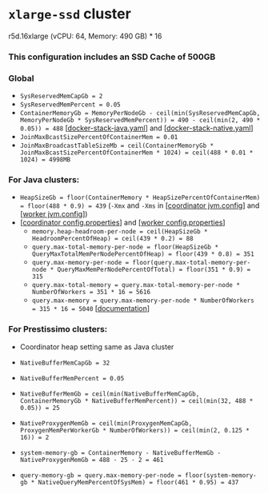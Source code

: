 # `xlarge-ssd` cluster
r5d.16xlarge (vCPU: 64, Memory: 490 GB) * 16

### This configuration includes an SSD Cache of 500GB
### Global
* `SysReservedMemCapGb = 2`
* `SysReservedMemPercent = 0.05`
* `ContainerMemoryGb = MemoryPerNodeGb - ceil(min(SysReservedMemCapGb, MemoryPerNodeGb * SysReservedMemPercent)) = 490 - ceil(min(2, 490 * 0.05)) = 488` [[docker-stack-java.yaml](docker-stack-java.yaml)] and [[docker-stack-native.yaml](docker-stack-native.yaml)]
* `JoinMaxBcastSizePercentOfContainerMem = 0.01`
* `JoinMaxBroadcastTableSizeMb = ceil(ContainerMemoryGb * JoinMaxBcastSizePercentOfContainerMem * 1024) = ceil(488 * 0.01 * 1024) = 4998MB`
### For Java clusters:
* `HeapSizeGb = floor(ContainerMemory * HeapSizePercentOfContainerMem) = floor(488 * 0.9) = 439` (`-Xmx` and `-Xms` in [[coordinator jvm.config](coordinator/jvm.config)] and [[worker jvm.config](workers/jvm.config)])
* [[coordinator config.properties](coordinator/config.properties)] and [[worker config.properties](worker/config.properties)]
  * `memory.heap-headroom-per-node = ceil(HeapSizeGb * HeadroomPercentOfHeap) = ceil(439 * 0.2) = 88`
  * `query.max-total-memory-per-node = floor(HeapSizeGb * QueryMaxTotalMemPerNodePercentOfHeap) = floor(439 * 0.8) = 351`
  * `query.max-memory-per-node = floor(query.max-total-memory-per-node * QueryMaxMemPerNodePercentOfTotal) = floor(351 * 0.9) = 315`
  * `query.max-total-memory = query.max-total-memory-per-node * NumberOfWorkers = 351 * 16 = 5616`
  * `query.max-memory = query.max-memory-per-node * NumberOfWorkers = 315 * 16 = 5040` [[documentation](https://prestodb.io/docs/current/admin/properties.html#memory-management-properties)]
### For Prestissimo clusters:
* Coordinator heap setting same as Java cluster
* `NativeBufferMemCapGb = 32`
* `NativeBufferMemPercent = 0.05`
* `NativeBufferMemGb = ceil(min(NativeBufferMemCapGb, ContainerMemoryGb * NativeBufferMemPercent)) = ceil(min(32, 488 * 0.05)) = 25`
* `NativeProxygenMemGb = ceil(min(ProxygenMemCapGb, ProxygenMemPerWorkerGb * NumberOfWorkers)) = ceil(min(2, 0.125 * 16)) = 2`

* `system-memory-gb = ContainerMemory - NativeBufferMemGb - NativeProxygenMemGb = 488 - 25 - 2 = 461`
* `query-memory-gb = query.max-memory-per-node = floor(system-memory-gb * NativeQueryMemPercentOfSysMem) = floor(461 * 0.95) = 437`
